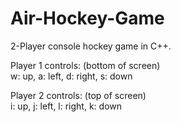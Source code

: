 # Air-Hockey-Game
2-Player console hockey game in C++.
  
Player 1 controls: (bottom of screen)    
w: up, a: left, d: right, s: down 
  
Player 2 controls: (top of screen)    
i: up, j: left, l: right, k: down    
